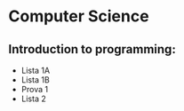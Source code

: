 # **Computer Science**

## **Introduction to programming:**

- Lista 1A
- Lista 1B
- Prova 1
- Lista 2
